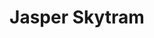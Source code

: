 ---
layout: project
order: 9
metatitle: Jasper Skytram ✕ Esten.co
metadescription: Experience Jasper from the highest aerial tramway in Canada
metaimg: skytram-meta.jpg
device: desktop
title: Jasper Skytram
headline: Ride Canada's highest aerial tramway into new altitudes
hyperlink: https://www.jasperskytram.com/
hex: "008BB4"
hex2: "a1daea"
agency: Lift Interactive
type: Website
role: Strategy
role2: Design
bug: jasper-skytram-bug.png
cardbackground: jasper-skytram-background.png
cardbackgroundalt: Jasper Skytram supporting graphic of a woman enjoying the scenic view
herographic: jasper-skytram-herographic.jpg
herographicalt: Homepage screenshot of the Jasper Skytram website
introimg: skytram-1.jpg
introimgalt: Grid of screenshots from various pages of the Jasper Skytram website
screens1title: Breathtaking Views
screens1description: With a handful of successful Skytram collaborations already under our belt, we jumped at the opportunity to re-think and design their new site. As a designer you can't ask for much more than a mountain-town client with phenomenal photography.
screens1desktop: skytram-screen-1.jpg
screens1desktopalt: Responsive desktop screenshot of the Jasper Skytram "plan your visit" page
screens2desktop: skytram-screen-2.jpg
screens2desktopalt: Responsive desktop screenshot of the Jasper Skytram "home" page
screens3desktop: skytram-screen-3.jpg
screens3desktopalt: Responsive desktop screenshot of the Jasper Skytram "the wildlife" page
bustoutimage: jasper-skytram-outroimage.jpg
bustoutimagealt: Imagery of a woman hiker enjoying the mountain view from ontop a cliff
screens2title: Our Solution
screens2description: With a heavy focus on usability, we started by conducting a content-audit of the existing site which we then re-organized and re-named into a more intuitive site structure - ensuring users find the information they need with ease. The design and layouts mimic the airy atmosphere of the mountain, breaking down content into meaningful groupings and letting the scenic photography do all the talking.
<!-- screens2linktext: -->
<!-- screens2linkurl: -->
screens2firstimage: jasper-skytram-mobile1.jpg
screens2firstimagealt: Responsive mobile screenshot of the Jasper Skytram "experiences" page
screens2secondimage: jasper-skytram-mobile2.jpg
screens2secondimagealt: Responsive mobile screenshot of the Jasper Skytram "day rates" page
screens2thirdimage: jasper-skytram-mobile3.jpg
screens2thirdimagealt: Responsive mobile screenshot of the Jasper Skytram "our facilities" page
screens2fourthimage: jasper-skytram-mobile4.jpg
screens2fourthimagealt: Responsive mobile screenshot of the Jasper Skytram "adventure packages" page
<!-- screens3title: -->
screens3blockquote: Efforts were very well-received. Customers determined the site was user-friendly and appealing. Their team hit all deadlines and provided useful suggestions during the development process. They demonstrated strong business knowledge and research skills.
screens3description: Brian Rode
<!-- screens3linktext: -->
<!-- screens3linkurl: -->
outroimage: skytram-2.jpg
outroimagealt: Grid of screenshots from various pages of the Jasper Skytram website
svg-box: "0 0 250 150"
svg-path: "M113.156304,56.5880006 C112.810598,57.1922713 112.598982,57.8818221 112.598982,58.6264396 C112.598982,60.9138965 114.452333,62.7671557 116.741594,62.7671557 C116.784015,62.7671557 116.824485,62.7549728 116.868369,62.7530236 C111.751541,66.3781604 106.557185,70.3834029 101.35454,74.8126096 C58.5937451,111.216722 38.8548646,147.879647 38.0824137,149.331603 L38.0587845,149.376201 L14.6278671,149.376201 C14.6278671,149.376201 53.410731,101.192924 92.734826,70.5047444 C99.2954244,65.384525 106.203191,60.7555191 113.156304,56.5880006 Z M141.755734,0.247556056 C184.580278,0.247556056 249.220822,104.959869 249.220822,104.959869 C249.220822,104.959869 175.422745,9.93879086 140.946325,9.93879086 C106.471856,9.93879086 0.0819160555,149.374252 0.0819160555,149.374252 C0.0819160555,149.374252 98.9297277,0.247556056 141.755734,0.247556056 Z M101.064909,86.9949991 L101.064909,120.614866 C101.064909,122.44717 102.56524,123.948588 104.40055,123.948588 L104.40055,123.948588 L149.603097,123.948588 C138.055527,144.289675 138.26617,149.033146 138.279215,149.214748 L138.279665,149.22026 L54.1796692,149.22026 C54.1796692,149.22026 70.5760454,116.97316 101.064909,86.9949991 L101.064909,86.9949991 Z M181.979443,36.2231038 L202.490151,55.8141443 C202.490151,55.8141443 186.4819,65.8338294 166.731842,96.1243596 C162.310813,102.904374 158.586558,108.834024 155.431327,114.040011 L155.431327,114.040011 L155.431327,82.5180355 C155.431327,80.6832943 153.930508,79.1848004 152.095198,79.1848004 L152.095198,79.1848004 L138.820409,79.1848004 L132.736191,60.7486967 C163.101205,39.3721338 181.979443,36.2231038 181.979443,36.2231038 L181.979443,36.2231038 Z M111.889043,84.5823022 C112.621899,84.5823022 113.223104,85.182187 113.223104,85.9151089 L113.223104,85.9151089 L113.223104,103.473071 C113.223104,104.205505 112.621899,104.806365 111.889043,104.806365 L111.889043,104.806365 L107.033078,104.806365 C106.299247,104.806365 105.697554,104.205505 105.697554,103.473071 L105.697554,103.473071 L105.697554,85.9151089 C105.697554,85.182187 106.299247,84.5823022 107.033078,84.5823022 L107.033078,84.5823022 Z M137.10651,84.5823022 C137.84278,84.5823022 138.441547,85.182187 138.441547,85.9151089 L138.441547,85.9151089 L138.441547,103.473071 C138.441547,104.205505 137.84278,104.806365 137.10651,104.806365 L137.10651,104.806365 L119.389725,104.806365 C118.654431,104.806365 118.054689,104.205505 118.054689,103.473071 L118.054689,103.473071 L118.054689,85.9151089 C118.054689,85.182187 118.654431,84.5823022 119.389725,84.5823022 L119.389725,84.5823022 Z M149.464132,84.5823022 C150.196989,84.5823022 150.798194,85.182187 150.798194,85.9151089 L150.798194,85.9151089 L150.798194,103.473071 C150.798194,104.205505 150.196989,104.806365 149.464132,104.806365 L149.464132,104.806365 L144.607193,104.806365 C143.873849,104.806365 143.272644,104.205505 143.272644,103.473071 L143.272644,103.473071 L143.272644,85.9151089 C143.272644,85.182187 143.873849,84.5823022 144.607193,84.5823022 L144.607193,84.5823022 Z M130.369402,62.4455278 L135.891422,79.1828512 L120.918825,79.1828512 L126.625156,65.1969087 C127.890954,64.2485935 129.137736,63.3343905 130.369402,62.4455278 L130.369402,62.4455278 Z M122.266539,68.5199101 L117.917187,79.1818765 L109.407181,79.1818765 C111.111328,77.666814 112.849118,76.1653963 114.627379,74.6820092 C117.23309,72.507122 119.779314,70.4569875 122.266539,68.5199101 L122.266539,68.5199101 Z M120.825207,58.062616 C121.389355,58.4388233 122.058824,58.6634755 122.779977,58.7063592 C122.046634,59.1902631 121.309389,59.6829386 120.572145,60.1838985 C120.768646,59.7038932 120.880793,59.1790548 120.880793,58.6264396 C120.880793,58.4334628 120.848611,58.2468211 120.825207,58.062616 Z M126.89821,54.3902096 C127.365814,54.7254824 127.90997,54.9579317 128.502399,55.0485723 C127.894367,55.4252669 127.282922,55.8063472 126.66904,56.19425 C126.83726,55.7561538 126.939168,55.2858947 126.939168,54.7917573 C126.939168,54.6543344 126.911862,54.523734 126.89821,54.3902096 Z M119.596954,52.8644262 C119.270752,53.4360467 119.071325,54.086125 119.071325,54.7927319 C119.071325,54.9472108 119.097656,55.0958419 119.116672,55.2459349 C118.442327,54.7708027 117.626092,54.48816 116.740131,54.48816 L116.740131,54.48816 L116.730867,54.4901092 C117.687529,53.9409052 118.642729,53.3955996 119.596954,52.8644262 Z M132.755208,50.876668 C133.26767,51.2192505 133.875215,51.4224609 134.525667,51.4614461 C133.882041,51.8318055 133.232076,52.2080128 132.580161,52.5905551 C132.717175,52.2046016 132.80543,51.7942823 132.80543,51.3595972 C132.80543,51.1948847 132.778125,51.0365073 132.755208,50.876668 Z M125.851829,49.4883074 C125.530016,50.0423846 125.331565,50.6744322 125.331565,51.3595972 C125.331565,51.462908 125.352044,51.5593964 125.361796,51.6612453 C124.759128,51.2070676 124.025296,50.9244249 123.225152,50.8791046 C124.101361,50.4078709 124.977571,49.9454089 125.851829,49.4883074 Z M173.687393,29.6112129 C174.964406,30.6389604 176.250195,31.6954595 177.53891,32.7797355 C168.452567,35.4682528 154.23428,40.5563094 137.844242,49.5950294 C138.110957,49.0940695 138.275765,48.5336571 138.275765,47.9274372 C138.275765,46.3358662 137.222558,45.0045214 135.778788,44.5557042 C151.042967,37.3410046 164.842409,32.4434881 173.687393,29.6112129 Z M131.419683,46.6599307 C131.268529,47.0551432 131.175398,47.4800819 131.175398,47.9284118 C131.175398,48.0585249 131.200753,48.1818156 131.215381,48.3109541 C130.699992,47.9474171 130.088547,47.7164298 129.427368,47.6535661 C130.093423,47.3173187 130.758991,46.9874064 131.419683,46.6599307 Z"
---